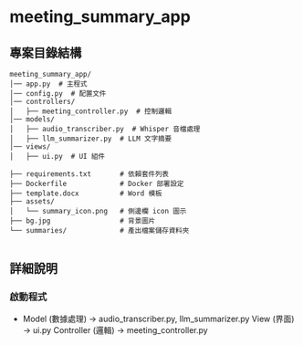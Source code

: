 # meeting_summary_app
## 專案目錄結構

```plaintext
meeting_summary_app/
│── app.py  # 主程式
│── config.py  # 配置文件
│── controllers/
│   ├── meeting_controller.py  # 控制邏輯
│── models/
│   ├── audio_transcriber.py  # Whisper 音檔處理
│   ├── llm_summarizer.py  # LLM 文字摘要
│── views/
│   ├── ui.py  # UI 組件

├── requirements.txt       # 依賴套件列表
├── Dockerfile             # Docker 部署設定
├── template.docx          # Word 模板
├── assets/
│   └── summary_icon.png   # 側邊欄 icon 圖示
├── bg.jpg                 # 背景圖片
└── summaries/             # 產出檔案儲存資料夾


```
## 詳細說明

### 啟動程式
- Model (數據處理) → audio_transcriber.py, llm_summarizer.py
View (界面) → ui.py
Controller (邏輯) → meeting_controller.py